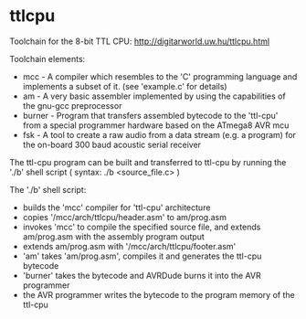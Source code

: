 # ttlcpu

Toolchain for the 8-bit TTL CPU:
http://digitarworld.uw.hu/ttlcpu.html

Toolchain elements:

 *  mcc - A compiler which resembles to the 'C' programming language
    and implements a subset of it. (see 'example.c' for details)
 *  am - A very basic assembler implemented by using the
    capabilities of the gnu-gcc preprocessor
 *  burner - Program that transfers assembled bytecode to
    the 'ttl-cpu' from a special programmer hardware based
    on the ATmega8 AVR mcu
 *  fsk - A tool to create a raw audio from a data stream (e.g.
    a program) for the on-board 300 baud acoustic serial receiver

The ttl-cpu program can be built and transferred to ttl-cpu by running
the './b' shell script ( syntax: ./b <source_file.c> )

The './b' shell script:
 - builds the 'mcc' compiler for 'ttl-cpu' architecture
 - copies '/mcc/arch/ttlcpu/header.asm' to am/prog.asm
 - invokes 'mcc' to compile the specified source file, and extends
   am/prog.asm with the assembly program output
 - extends am/prog.asm with '/mcc/arch/ttlcpu/footer.asm'
 - 'am' takes 'am/prog.asm', compiles it and generates the ttl-cpu bytecode
 - 'burner' takes the bytecode and AVRDude burns it into the AVR programmer
 - the AVR programmer writes the bytecode to the program memory of
   the ttl-cpu


